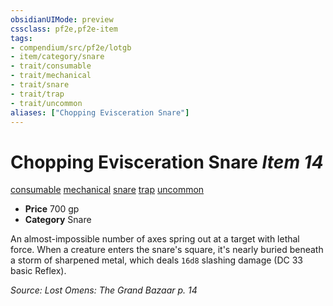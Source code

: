 ```yaml
---
obsidianUIMode: preview
cssclass: pf2e,pf2e-item
tags:
- compendium/src/pf2e/lotgb
- item/category/snare
- trait/consumable
- trait/mechanical
- trait/snare
- trait/trap
- trait/uncommon
aliases: ["Chopping Evisceration Snare"]
---
```

# Chopping Evisceration Snare *Item 14*  
[consumable](../../../rules/traits/consumable.md)  [mechanical](../../../rules/traits/mechanical.md)  [snare](../../../rules/traits/snare.md)  [trap](../../../rules/traits/trap.md)  [uncommon](../../../rules/traits/uncommon.md)  

- **Price** 700 gp
- **Category** Snare

An almost-impossible number of axes spring out at a target with lethal force. When a creature enters the snare's square, it's nearly buried beneath a storm of sharpened metal, which deals `16d8` slashing damage (DC 33 basic Reflex).

*Source: Lost Omens: The Grand Bazaar p. 14*
